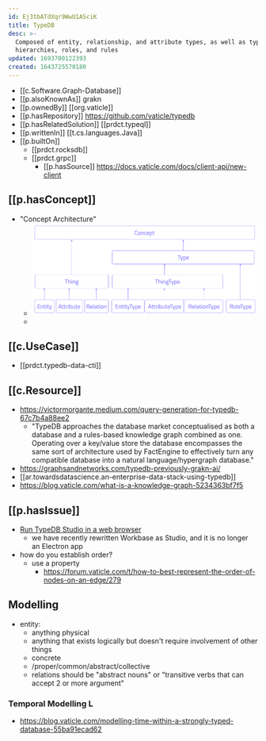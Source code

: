 ```yaml
---
id: Ej3tbATdXqr9WwU1ASciK
title: TypeDB
desc: >-
  Composed of entity, relationship, and attribute types, as well as type
  hierarchies, roles, and rules
updated: 1693700122393
created: 1643725570180
---
```



- [[c.Software.Graph-Database]] 
- [[p.alsoKnownAs]] grakn
- [[p.ownedBy]] [[org.vaticle]]
- [[p.hasRepository]] https://github.com/vaticle/typedb
- [[p.hasRelatedSolution]] [[prdct.typeql]]
- [[p.writtenIn]] [[t.cs.languages.Java]]
- [[p.builtOn]] 
  - [[prdct.rocksdb]]
  - [[prdct.grpc]]
    - [[p.hasSource]] https://docs.vaticle.com/docs/client-api/new-client

## [[p.hasConcept]]

- "Concept Architecture"
  - ![](/assets/images/2022-03-14-14-26-10.png)
  - 

## [[c.UseCase]]

- [[prdct.typedb-data-cti]]

## [[c.Resource]]

- https://victormorgante.medium.com/query-generation-for-typedb-67c7b4a88ee2
  - "TypeDB approaches the database market conceptualised as both a database and a rules-based knowledge graph combined as one. Operating over a key/value store the database encompasses the same sort of architecture used by FactEngine to effectively turn any compatible database into a natural language/hypergraph database."
- https://graphsandnetworks.com/typedb-previously-grakn-ai/
- [[ar.towardsdatascience.an-enterprise-data-stack-using-typedb]]
- https://blog.vaticle.com/what-is-a-knowledge-graph-5234363bf7f5

## [[p.hasIssue]]

- [Run TypeDB Studio in a web browser](https://github.com/vaticle/typedb-studio/issues/118)
  - we have recently rewritten Workbase as Studio, and it is no longer an Electron app
- how do you establish order?
  - use a property
    - https://forum.vaticle.com/t/how-to-best-represent-the-order-of-nodes-on-an-edge/279

## Modelling

- entity: 
  - anything physical
  - anything that exists logically but doesn't require involvement of other things
  - concrete
  - /proper/common/abstract/collective
  - relations should be "abstract nouns" or "transitive verbs that can accept 2 or more argument"

### Temporal Modelling L

- https://blog.vaticle.com/modelling-time-within-a-strongly-typed-database-55ba91ecad62
